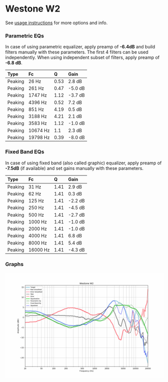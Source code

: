 # Westone W2
See [usage instructions](https://github.com/jaakkopasanen/AutoEq#usage) for more options and info.

### Parametric EQs
In case of using parametric equalizer, apply preamp of **-6.4dB** and build filters manually
with these parameters. The first 4 filters can be used independently.
When using independent subset of filters, apply preamp of **-6.8 dB**.

| Type    | Fc       |    Q | Gain    |
|:--------|:---------|:-----|:--------|
| Peaking | 26 Hz    | 0.53 | 2.8 dB  |
| Peaking | 261 Hz   | 0.47 | -5.0 dB |
| Peaking | 1747 Hz  | 1.12 | -3.7 dB |
| Peaking | 4396 Hz  | 0.52 | 7.2 dB  |
| Peaking | 851 Hz   | 4.19 | 0.5 dB  |
| Peaking | 3188 Hz  | 4.21 | 2.1 dB  |
| Peaking | 3583 Hz  | 1.12 | -1.0 dB |
| Peaking | 10674 Hz | 1.1  | 2.3 dB  |
| Peaking | 19798 Hz | 0.39 | -8.0 dB |

### Fixed Band EQs
In case of using fixed band (also called graphic) equalizer, apply preamp of **-7.5dB**
(if available) and set gains manually with these parameters.

| Type    | Fc       |    Q | Gain    |
|:--------|:---------|:-----|:--------|
| Peaking | 31 Hz    | 1.41 | 2.9 dB  |
| Peaking | 62 Hz    | 1.41 | 0.3 dB  |
| Peaking | 125 Hz   | 1.41 | -2.2 dB |
| Peaking | 250 Hz   | 1.41 | -4.5 dB |
| Peaking | 500 Hz   | 1.41 | -2.7 dB |
| Peaking | 1000 Hz  | 1.41 | -1.0 dB |
| Peaking | 2000 Hz  | 1.41 | -1.0 dB |
| Peaking | 4000 Hz  | 1.41 | 6.8 dB  |
| Peaking | 8000 Hz  | 1.41 | 5.4 dB  |
| Peaking | 16000 Hz | 1.41 | -4.3 dB |

### Graphs
![](./Westone%20W2.png)